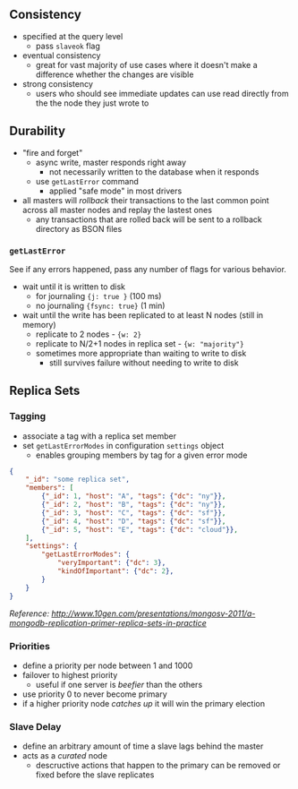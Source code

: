 ## Consistency

- specified at the query level
    - pass `slaveok` flag
- eventual consistency
    - great for vast majority of use cases where it doesn't make a difference whether the changes are visible
- strong consistency
    - users who should see immediate updates can use read directly from the the node they just wrote to

## Durability

- "fire and forget"
    - async write, master responds right away
        - not necessarily written to the database when it responds
    - use `getLastError` command
        - applied "safe mode" in most drivers
- all masters will _rollback_ their transactions to the last common point across all master nodes and replay the lastest ones
    - any transactions that are rolled back will be sent to a rollback directory as BSON files

### `getLastError`

See if any errors happened, pass any number of flags for various behavior.

- wait until it is written to disk
    - for journaling `{j: true }` (100 ms)
    - no journaling `{fsync: true}` (1 min)
- wait until the write has been replicated to at least N nodes (still in memory)
    - replicate to 2 nodes - `{w: 2}`
    - replicate to N/2+1 nodes in replica set - `{w: "majority"}`
    - sometimes more appropriate than waiting to write to disk
        - still survives failure without needing to write to disk


## Replica Sets

### Tagging

- associate a tag with a replica set member
- set `getLastErrorModes` in configuration `settings` object
    - enables grouping members by tag for a given error mode


```json
{
    "_id": "some replica set",
    "members": [
        {"_id": 1, "host": "A", "tags": {"dc": "ny"}},
        {"_id": 2, "host": "B", "tags": {"dc": "ny"}},
        {"_id": 3, "host": "C", "tags": {"dc": "sf"}},
        {"_id": 4, "host": "D", "tags": {"dc": "sf"}},
        {"_id": 5, "host": "E", "tags": {"dc": "cloud"}},
    ],
    "settings": {
        "getLastErrorModes": {
            "veryImportant": {"dc": 3},
            "kindOfImportant": {"dc": 2},
        }
    }
}
```

_Reference: http://www.10gen.com/presentations/mongosv-2011/a-mongodb-replication-primer-replica-sets-in-practice_


### Priorities

- define a priority per node between 1 and 1000
- failover to highest priority
    - useful if one server is _beefier_ than the others
- use priority 0 to never become primary
- if a higher priority node _catches up_ it will win the primary election


### Slave Delay

- define an arbitrary amount of time a slave lags behind the master
- acts as a _curated_ node
    - descructive actions that happen to the primary can be removed or fixed before the slave replicates
